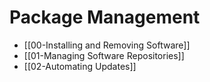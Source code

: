 # Package Management

- [[00-Installing and Removing Software]]
- [[01-Managing Software Repositories]]
- [[02-Automating Updates]]